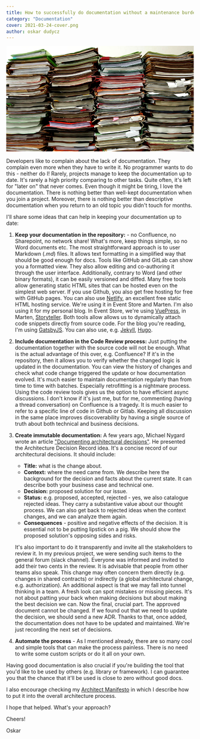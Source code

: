 ```yaml
---
title: How to successfully do documentation without a maintenance burden?
category: "Documentation"
cover: 2021-03-24-cover.png
author: oskar dudycz
---
```


![cover](2021-03-24-cover.png)

Developers like to complain about the lack of documentation. They complain even more when they have to write it. No programmer wants to do this - neither do I! Rarely, projects manage to keep the documentation up to date. It's rarely a high priority comparing to other tasks. Quite often, it's left for "later on" that never comes. Even though it might be tiring, I love the documentation. There is nothing better than well-kept documentation when you join a project. Moreover, there is nothing better than descriptive documentation when you return to an old topic you didn't touch for months.

I'll share some ideas that can help in keeping your documentation up to date:

1. **Keep your documentation in the repository:** - no Confluence, no Sharepoint, no network share! What's more, keep things simple, so no Word documents etc. The most straightforward approach is to user Markdown (_.md_) files. It allows text formatting in a simplified way that should be good enough for docs. Tools like GitHub and GitLab can show you a formatted view. They also allow editing and co-authoring it through the user interface. Additionally, contrary to Word (and other binary formats), it can be easily versioned and diffed. Many free tools allow generating static HTML sites that can be hosted even on the simplest web server. If you use Github, you also get free hosting for free with GitHub pages. You can also use [Netlify](https://www.netlify.com/), an excellent free static HTML hosting service. We're using it in Event Store and Marten. I'm also using it for my personal blog. In Event Store, we're using [VuePress](https://vuepress.vuejs.org/), in Marten,  [Storyteller](https://storyteller.github.io/documentation/docs/). Both tools allow allows us to dynamically attach code snippets directly from source code. For the blog you're reading, I'm using [GatsbyJS](https://www.gatsbyjs.com/). You can also use, e.g. [Jekyll](https://jekyllrb.com/),  [Hugo](https://gohugo.io/).
2. **Include documentation in the Code Review process:** Just putting the documentation together with the source code will not be enough. What is the actual advantage of this over, e.g. Confluence? If it's in the repository, then it allows you to verify whether the changed logic is updated in the documentation. You can view the history of changes and check what code change triggered the update or how documentation evolved. It's much easier to maintain documentation regularly than from time to time with batches. Especially retrofitting is a nightmare process. Using the code review tools gives us the option to have efficient async discussions. I don't know if it's just me, but for me, commenting (having a thread conversation) on Confluence is a tragedy. It is much easier to refer to a specific line of code in Github or Gitlab. Keeping all discussion in the same place improves discoverability by having a single source of truth about both technical and business decisions.
3. **Create immutable documentation:** A few years ago, Michael Nygard wrote an article  ["Documenting architectural decisions"](https://cognitect.com/blog/2011/11/15/documenting-architecture-decisions). He presented the Architecture Decision Record idea. It's a concise record of our architectural decisions. It should include:
   - **Title:** what is the change about.
   - **Context:**  where the need came from. We describe here the background for the decision and facts about the current state. It can describe both your business case and technical one.
   - **Decision:** proposed solution for our issue.
   - **Status:** e.g. proposed, accepted, rejected - yes, we also catalogue rejected ideas. They carry a substantive value about our thought process. We can also get back to rejected ideas when the context changes, and we can analyze them again.
   - **Consequences** - positive and negative effects of the decision. It is essential not to be putting lipstick on a pig. We should show the proposed solution's opposing sides and risks.

    It's also important to do it transparently and invite all the stakeholders to review it. In my previous project, we were sending such items to the general forum (slack channel). Everyone was informed and invited to add their two cents in the review. It is advisable that people from other teams also speak. This change may often concern them directly (e.g. changes in shared contracts) or indirectly (a global architectural change, e.g. authorization). An additional aspect is that we may fall into tunnel thinking in a team. A fresh look can spot mistakes or missing pieces. It's not about patting your back when making decisions but about making the best decision we can.
    Now the final, crucial part. The approved document cannot be changed. If we found out that we need to update the decision, we should send a new ADR. Thanks to that, once added, the documentation does not have to be updated and maintained. We're just recording the next set of decisions.
4. **Automate the process** - As I mentioned already, there are so many cool and simple tools that can make the process painless. There is no need to write some custom scripts or do it all on your own.

Having good documentation is also crucial if you're building the tool that you'd like to be used by others (e.g. library or framework). I can guarantee you that the chance that it'll be used is close to zero without good docs.

I also encourage checking my [Architect Manifesto](/pl/architect_manifesto/) in which I describe how to put it into the overall architecture process.

I hope that helped. What's your approach?

Cheers! 

Oskar